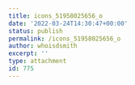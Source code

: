 ```yaml
---
title: icons_51958025656_o
date: '2022-03-24T14:30:47+00:00'
status: publish
permalink: /icons_51958025656_o
author: whoisdsmith
excerpt: ''
type: attachment
id: 775
---
```

<!DOCTYPE html PUBLIC "-//W3C//DTD HTML 4.0 Transitional//EN" "http://www.w3.org/TR/REC-html40/loose.dtd">
<?xml encoding="UTF-8">
